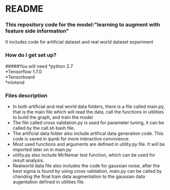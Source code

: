 # README #

### This repository code for the model:"learning to augment with feature side information"
 It includes code for artificial dataset and real world dataset experiment   

### How do I get set up?   

#####You will need 
*python 2.7  
*Tensorflow 1.7.0  
*Tensorboard  
*mlxtend  


### Files description  
* In both artificial and real world data folders, there is a file called main.py, that is the main file which will read the data, call the functions in uitilities to build the graph, and train the model  
* The file called cross validation.py is used for parameter tuning, it can be called by the call.sh bash file.  
* The artificial data folder also include artifical data generation code. This code is saved in ipynb for more interactive convinience.
* Most used functions and arguments are defined in utility.py file. It will be imported later on in main.py
* utility.py also include McNemar test function, which can be used for result analysis.  
* Realworld data file also includes the code for gaussian noise, after the best sigma is found by using cross validation, main.py can be called by chanding the final train data augmentation to the gaussian data augentation defined in utilities file. 
